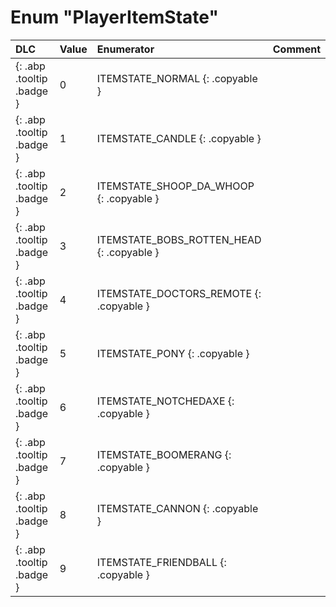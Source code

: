 # Enum "PlayerItemState"
|DLC|Value|Enumerator|Comment|
|:--|:--|:--|:--|
|[ ](#){: .abp .tooltip .badge }|0 |ITEMSTATE_NORMAL {: .copyable } |  | 
|[ ](#){: .abp .tooltip .badge }|1 |ITEMSTATE_CANDLE {: .copyable } |  | 
|[ ](#){: .abp .tooltip .badge }|2 |ITEMSTATE_SHOOP_DA_WHOOP {: .copyable } |  | 
|[ ](#){: .abp .tooltip .badge }|3 |ITEMSTATE_BOBS_ROTTEN_HEAD {: .copyable } |  | 
|[ ](#){: .abp .tooltip .badge }|4 |ITEMSTATE_DOCTORS_REMOTE {: .copyable } |  | 
|[ ](#){: .abp .tooltip .badge }|5 |ITEMSTATE_PONY {: .copyable } |  | 
|[ ](#){: .abp .tooltip .badge }|6 |ITEMSTATE_NOTCHEDAXE {: .copyable } |  | 
|[ ](#){: .abp .tooltip .badge }|7 |ITEMSTATE_BOOMERANG {: .copyable } |  | 
|[ ](#){: .abp .tooltip .badge }|8 |ITEMSTATE_CANNON {: .copyable } |  | 
|[ ](#){: .abp .tooltip .badge }|9 |ITEMSTATE_FRIENDBALL {: .copyable } |  | 